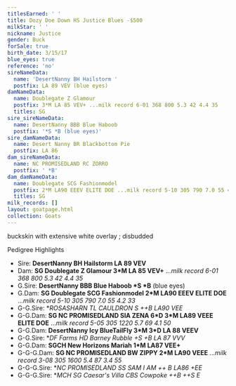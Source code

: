 ```yaml
---
titlesEarned: ' '
title: Dozy Doe Down HS Justice Blues -$500
milkStar: ' '
nickname: Justice
gender: Buck
forSale: true
birth_date: 3/15/17
blue_eyes: true
reference: 'no'
sireNameData:
  name: 'DesertNanny BH Hailstorm '
  postfix: LA 89 VEV (blue eyes)
damNameData:
  name: Doublegate Z Glamour
  postfix: 3*M LA 85 VEV+ ...milk record 6-01 368 800 5.3 42 4.4 35
  titles: SG
sire_sireNameData:
  name: DesertNanny BBB Blue Haboob
  postfix: '*S *B (blue eyes)'
sire_damNameData:
  name: Desert Nanny BR Blackbottom Pie
  postfix: LA 86
dam_sireNameData:
  name: NC PROMISEDLAND RC ZORRO
  postfix: ' *B'
dam_damNameData:
  name: Doublegate SCG Fashionmodel
  postfix: 2*M LA90 EEEV ELITE DOE ...milk record 5-10 305 790 7.0 55 4.2 33
  titles: SG
milk_records: []
layout: goatpage.html
collection: Goats
---
```

buckskin with extensive white overlay ; disbudded

Pedigree Highlights

* Sire: **DesertNanny BH Hailstorm LA 89 VEV**
* Dam: **SG Doublegate Z Glamour 3*M LA 85 VEV+** ._..milk record 6-01 368 800 5.3 42 4.4 35_
* G.Sire: **DesertNanny BBB Blue Haboob \*S \*B** (blue eyes)
* G.Dam: **SG Doublegate SCG Fashionmodel 2*M LA90 EEEV ELITE DOE** .._.milk record 5-10 305 790 7.0 55 4.2 33_
* G-G.Sire: **ROSASHARN TL CAULDRON *S ++B LA90 VEE**
* G-G.Dam: **SG NC PROMISEDLAND SIA ZENA 6\*D 3\*M LA89 VEEE ELITE DOE** ..._milk record 5-05 305 1220 5.7 69 4.1 50_
* G-G.Dam: **DesertNanny Icy BlueTailFly 3\*M 3\*D LA 88 VEEV**
* G-G.Sire: **DF Farms HD Barney Rubble +*S +B LA 87 VVV**
* G-G.Dam: **SGCH New Horizons Mariah 1*M LA87 VEE+**
* G-G-G.Dam: **SG NC PROMISEDLAND BW ZIPPY 2*M LA90 VEEE** .._.milk record 3-08 305 1600 5.4 87 3.4 55_
* G-G-G.Sire: **NC PROMISEDLAND SS SAM I AM ++ *B LA86 +EE**
* G-G-G.Sire: **MCH SG Caesar's Villa CBS Cowpoke ++B ++*S E**

